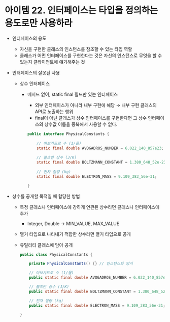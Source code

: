 # 아이템 22. 인터페이스는 타입을 정의하는 용도로만 사용하라

- 인터페이스의 용도
    - 자신을 구현한 클래스의 인스턴스를 참조할 수 있는 타입 역할
    - 클래스가 어떤 인터페이스를 구현한다는 것은 자신의 인스턴스로 무엇을 할 수 있는지 클라이언트에 얘기해주는 것

- 인터페이스의 잘못된 사용
    - 상수 인터페이스
        - 메서드 없이, static final 필드만 있는 인터페이스
            - 외부 인터페이스가 아니라 내부 구현에 해당 → 내부 구현 클래스의 API로 노출하는 행위
            - final이 아닌 클래스가 상수 인터페이스를 구현한다면 그 상수 인터페이스의 상수값 이름을 중복해서 사용할 수 없다.

            ```java
            public interface PhysicalConstants {
                
                // 아보가드로 수 (1/몰)
                static final double AVOGADROS_NUMBER = 6.022_140_857e23;
                
                // 볼츠만 상수 (J/K)
                static final double BOLTZMANN_CONSTANT = 1.380_648_52e-23;
                
                // 전자 질량 (kg)
                static final double ELECTRON_MASS = 9.109_383_56e-31;

            }
            ```

- 상수를 공개할 목적일 때 합당한 방법
    - 특정 클래스나 인터페이스에 강하게 연관된 상수라면 클래스나 인터페이스에 추가
        - Integer, Double → MIN_VALUE, MAX_VALUE
    - 열거 타입으로 나타내기 적합한 상수라면 열거 타입으로 공개
    - 유틸리티 클래스에 담아 공개

        ```java
        public class PhysicalConstants {

            private PhysicalConstants() {} // 인스턴스화 방지

            // 아보가드로 수 (1/몰)
            public static final double AVOGADROS_NUMBER = 6.022_140_857e23;

            // 볼츠만 상수 (J/K)
            public static final double BOLTZMANN_CONSTANT = 1.380_648_52e-23;

            // 전자 질량 (kg)
            public static final double ELECTRON_MASS = 9.109_383_56e-31;

        }
        ```